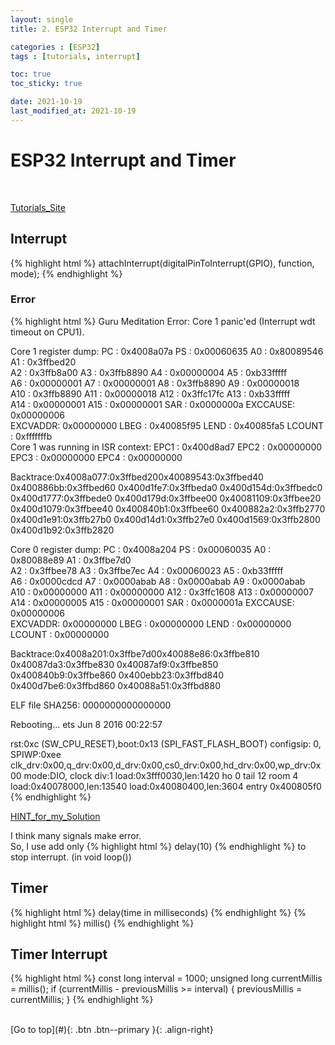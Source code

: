 ```yaml
---
layout: single
title: 2. ESP32 Interrupt and Timer

categories : [ESP32]
tags : [tutorials, interrupt]

toc: true
toc_sticky: true

date: 2021-10-19
last_modified_at: 2021-10-19
---
```


# ESP32 Interrupt and Timer
<br>

[Tutorials_Site](https://randomnerdtutorials.com/esp32-pir-motion-sensor-interrupts-timers/)
<br>


  
## Interrupt
{% highlight html %}
attachInterrupt(digitalPinToInterrupt(GPIO), function, mode);
{% endhighlight %}
<br>

### Error
{% highlight html %}
Guru Meditation Error: Core  1 panic'ed (Interrupt wdt timeout on CPU1). 

Core  1 register dump:
PC      : 0x4008a07a  PS      : 0x00060635  A0      : 0x80089546  A1      : 0x3ffbed20  
A2      : 0x3ffb8a00  A3      : 0x3ffb8890  A4      : 0x00000004  A5      : 0xb33fffff  
A6      : 0x00000001  A7      : 0x00000001  A8      : 0x3ffb8890  A9      : 0x00000018  
A10     : 0x3ffb8890  A11     : 0x00000018  A12     : 0x3ffc17fc  A13     : 0xb33fffff  
A14     : 0x00000001  A15     : 0x00000001  SAR     : 0x0000000a  EXCCAUSE: 0x00000006  
EXCVADDR: 0x00000000  LBEG    : 0x40085f95  LEND    : 0x40085fa5  LCOUNT  : 0xfffffffb  
Core  1 was running in ISR context:
EPC1    : 0x400d8ad7  EPC2    : 0x00000000  EPC3    : 0x00000000  EPC4    : 0x00000000

Backtrace:0x4008a077:0x3ffbed200x40089543:0x3ffbed40 0x400886bb:0x3ffbed60 0x400d1fe7:0x3ffbeda0 0x400d154d:0x3ffbedc0 0x400d1777:0x3ffbede0 0x400d179d:0x3ffbee00 0x40081109:0x3ffbee20 0x400d1079:0x3ffbee40 0x400840b1:0x3ffbee60 0x400882a2:0x3ffb2770 0x400d1e91:0x3ffb27b0 0x400d14d1:0x3ffb27e0 0x400d1569:0x3ffb2800 0x400d1b92:0x3ffb2820 

Core  0 register dump:
PC      : 0x4008a204  PS      : 0x00060035  A0      : 0x80088e89  A1      : 0x3ffbe7d0  
A2      : 0x3ffbee78  A3      : 0x3ffbe7ec  A4      : 0x00060023  A5      : 0xb33fffff  
A6      : 0x0000cdcd  A7      : 0x0000abab  A8      : 0x0000abab  A9      : 0x0000abab  
A10     : 0x00000000  A11     : 0x00000000  A12     : 0x3ffc1608  A13     : 0x00000007  
A14     : 0x00000005  A15     : 0x00000001  SAR     : 0x0000001a  EXCCAUSE: 0x00000006  
EXCVADDR: 0x00000000  LBEG    : 0x00000000  LEND    : 0x00000000  LCOUNT  : 0x00000000  

Backtrace:0x4008a201:0x3ffbe7d00x40088e86:0x3ffbe810 0x40087da3:0x3ffbe830 0x40087af9:0x3ffbe850 0x400840b9:0x3ffbe860 0x400ebb23:0x3ffbd840 0x400d7be6:0x3ffbd860 0x40088a51:0x3ffbd880 

ELF file SHA256: 0000000000000000

Rebooting...
ets Jun  8 2016 00:22:57

rst:0xc (SW_CPU_RESET),boot:0x13 (SPI_FAST_FLASH_BOOT)
configsip: 0, SPIWP:0xee
clk_drv:0x00,q_drv:0x00,d_drv:0x00,cs0_drv:0x00,hd_drv:0x00,wp_drv:0x00
mode:DIO, clock div:1
load:0x3fff0030,len:1420
ho 0 tail 12 room 4
load:0x40078000,len:13540
load:0x40080400,len:3604
entry 0x400805f0
{% endhighlight %}

[HINT_for_my_Solution](https://forum.arduino.cc/t/esp32-guru-meditation-error-core-1-paniced-coprocessor-exception/596231)

I think many signals make error.  
So, I use add only 
{% highlight html %}
delay(10)
{% endhighlight %}
to stop interrupt. (in void loop())
<br>


## Timer
{% highlight html %}
delay(time in milliseconds)
{% endhighlight %}
{% highlight html %}
millis()
{% endhighlight %}
<br>

## Timer Interrupt
{% highlight html %}
const long interval = 1000; 
unsigned long currentMillis = millis();
if (currentMillis - previousMillis >= interval) {
    previousMillis = currentMillis;
}
{% endhighlight %}


<br>
[Go to top](#){: .btn .btn--primary }{: .align-right}